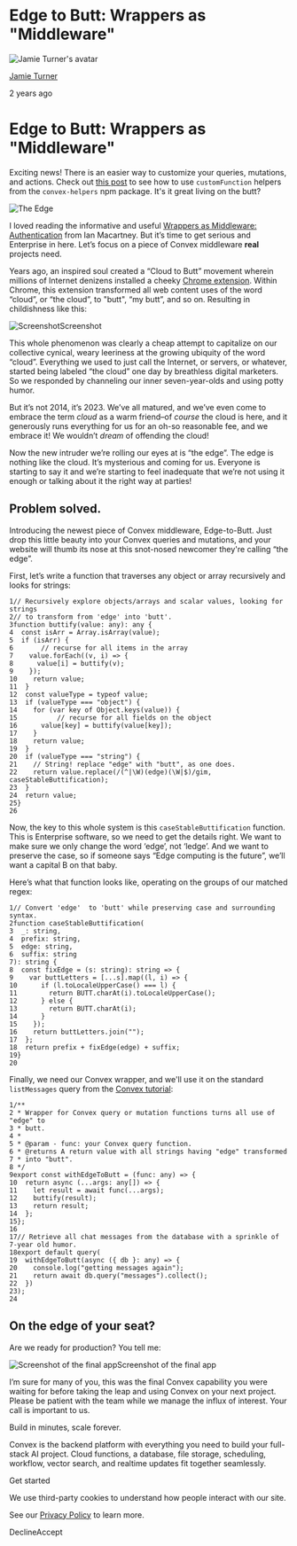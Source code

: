 # Edge to Butt: Wrappers as "Middleware"

![Jamie Turner's avatar](https://stack.convex.dev/_next/image?url=https%3A%2F%2Fcdn.sanity.io%2Fimages%2Fts10onj4%2Fproduction%2Fee80addc4a0315dc3175c4a08f64f8bc294568bd-400x400.jpg&w=3840&q=75)

[Jamie Turner](https://stack.convex.dev/author/jamwt)

2 years ago

# Edge to Butt: Wrappers as "Middleware"

Exciting news! There is an easier way to customize your queries, mutations, and actions. Check out [this post](https://stack.convex.dev/custom-functions) to see how to use `customFunction` helpers from the `convex-helpers` npm package. It's it great living on the butt?

![The Edge](https://stack.convex.dev/_next/image?url=https%3A%2F%2Fcdn.sanity.io%2Fimages%2Fts10onj4%2Fproduction%2F6197d11250ac102dd72454ac366a5c54f211fb71-1000x563.jpg&w=3840&q=75)

I loved reading the informative and useful [Wrappers as Middleware: Authentication](https://stack.convex.dev/wrappers-as-middleware-authentication) from Ian Macartney. But it’s time to get serious and Enterprise in here. Let’s focus on a piece of Convex middleware **real** projects need.

Years ago, an inspired soul created a “Cloud to Butt” movement wherein millions of Internet denizens installed a cheeky [Chrome extension](https://chrome.google.com/webstore/detail/cloud-to-butt-plus/apmlngnhgbnjpajelfkmabhkfapgnoai?hl=en). Within Chrome, this extension transformed all web content uses of the word “cloud”, or “the cloud”, to "butt", “my butt”, and so on. Resulting in childishness like this:

![Screenshot](https://stack.convex.dev/_next/image?url=https%3A%2F%2Fcdn.sanity.io%2Fimages%2Fts10onj4%2Fproduction%2F10f0cacdaad31ce5dcb9eaeef4c8632c650904ad-960x511.jpg%3Fw%3D450&w=3840&q=75)Screenshot

This whole phenomenon was clearly a cheap attempt to capitalize on our collective cynical, weary leeriness at the growing ubiquity of the word “cloud”. Everything we used to just call the Internet, or servers, or whatever, started being labeled “the cloud” one day by breathless digital marketers. So we responded by channeling our inner seven-year-olds and using potty humor.

But it’s not 2014, it’s 2023. We’ve all matured, and we’ve even come to embrace the term _cloud_ as a warm friend–of _course_ the cloud is here, and it generously runs everything for us for an oh-so reasonable fee, and we embrace it! We wouldn’t _dream_ of offending the cloud!

Now the new intruder we’re rolling our eyes at is “the edge”. The edge is nothing like the cloud. It’s mysterious and coming for us. Everyone is starting to say it and we’re starting to feel inadequate that we’re not using it enough or talking about it the right way at parties!

## Problem solved.

Introducing the newest piece of Convex middleware, Edge-to-Butt. Just drop this little beauty into your Convex queries and mutations, and your website will thumb its nose at this snot-nosed newcomer they're calling “the edge”.

First, let’s write a function that traverses any object or array recursively and looks for strings:

```tsx
1// Recursively explore objects/arrays and scalar values, looking for strings
2// to transform from 'edge' into 'butt'.
3function buttify(value: any): any {
4  const isArr = Array.isArray(value);
5  if (isArr) {
6		// recurse for all items in the array
7    value.forEach((v, i) => {
8      value[i] = buttify(v);
9    });
10    return value;
11  }
12  const valueType = typeof value;
13  if (valueType === "object") {
14    for (var key of Object.keys(value)) {
15			// recurse for all fields on the object
16      value[key] = buttify(value[key]);
17    }
18    return value;
19  }
20  if (valueType === "string") {
21    // String! replace "edge" with "butt", as one does.
22    return value.replace(/(^|\W)(edge)(\W|$)/gim, caseStableButtification);
23  }
24  return value;
25}
26
```

Now, the key to this whole system is this `caseStableButtification` function. This is Enterprise software, so we need to get the details right. We want to make sure we only change the word ‘edge’, not ‘ledge’. And we want to preserve the case, so if someone says “Edge computing is the future”, we’ll want a capital B on that baby.

Here’s what that function looks like, operating on the groups of our matched regex:

```tsx
1// Convert 'edge'  to 'butt' while preserving case and surrounding syntax.
2function caseStableButtification(
3  _: string,
4  prefix: string,
5  edge: string,
6  suffix: string
7): string {
8  const fixEdge = (s: string): string => {
9    var buttLetters = [...s].map((l, i) => {
10      if (l.toLocaleUpperCase() === l) {
11        return BUTT.charAt(i).toLocaleUpperCase();
12      } else {
13        return BUTT.charAt(i);
14      }
15    });
16    return buttLetters.join("");
17  };
18  return prefix + fixEdge(edge) + suffix;
19}
20
```

Finally, we need our Convex wrapper, and we'll use it on the standard `listMessages` query from the [Convex tutorial](https://docs.convex.dev/tutorial/welcome-to-convex):

```tsx
1/**
2 * Wrapper for Convex query or mutation functions turns all use of "edge" to
3 * butt.
4 *
5 * @param - func: your Convex query function.
6 * @returns A return value with all strings having "edge" transformed
7 * into "butt".
8 */
9export const withEdgeToButt = (func: any) => {
10  return async (...args: any[]) => {
11    let result = await func(...args);
12    buttify(result);
13    return result;
14  };
15};
16
17// Retrieve all chat messages from the database with a sprinkle of 7-year old humor.
18export default query(
19  withEdgeToButt(async ({ db }: any) => {
20    console.log("getting messages again");
21    return await db.query("messages").collect();
22  })
23);
24
```

## On the edge of your seat?

Are we ready for production? You tell me:

![Screenshot of the final app](https://stack.convex.dev/_next/image?url=https%3A%2F%2Fcdn.sanity.io%2Fimages%2Fts10onj4%2Fproduction%2Ffb156dc6c77469890279c007e832238f870938d3-1920x1080.gif%3Fw%3D450&w=3840&q=75)Screenshot of the final app

I’m sure for many of you, this was the final Convex capability you were waiting for before taking the leap and using Convex on your next project. Please be patient with the team while we manage the influx of interest. Your call is important to us.

Build in minutes, scale forever.

Convex is the backend platform with everything you need to build your full-stack AI project. Cloud functions, a database, file storage, scheduling, workflow, vector search, and realtime updates fit together seamlessly.

Get started

We use third-party cookies to understand how people interact with our site.

See our [Privacy Policy](https://www.convex.dev/legal/privacy/) to learn more.

DeclineAccept